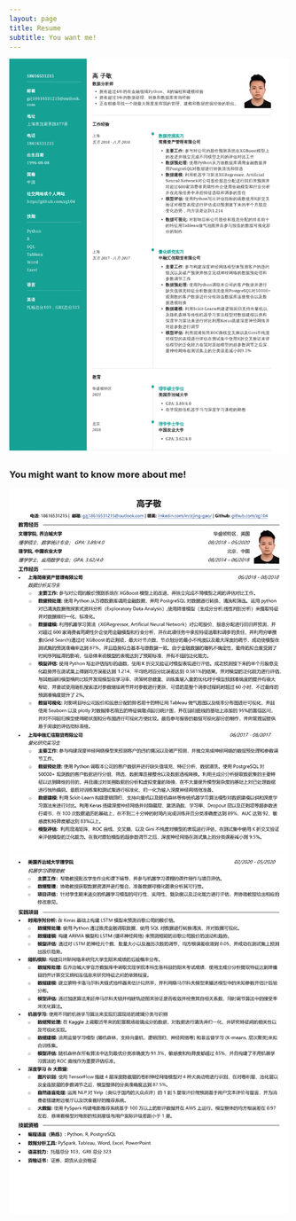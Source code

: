 ```yaml
---
layout: page
title: Resume
subtitle: You want me!
---
```


![](image/resume_chinese-1.png)

### You might want to know more about me!

![](image/gao_chinese_1.png)
![](image/gao_chinese_2.png)
